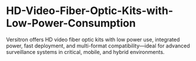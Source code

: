 # HD-Video-Fiber-Optic-Kits-with-Low-Power-Consumption
Versitron offers HD video fiber optic kits with low power use, integrated power, fast deployment, and multi-format compatibility—ideal for advanced surveillance systems in critical, mobile, and hybrid environments.
